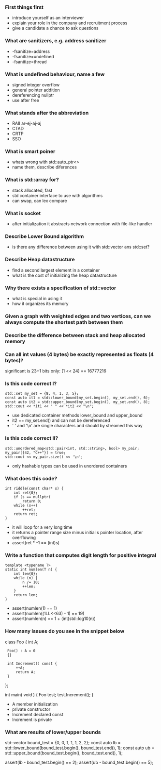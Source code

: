 ### First things first
- introduce yourself as an interviewer
- explain your role in the company and recruitment process
- give a candidate a chance to ask questions

### What are sanitizers, e.g. address sanitizer
- -fsanitize=address
- -fsanitize=undefined
- -fsanitize=thread

### What is undefined behaviour, name a few
- signed integer overflow
- general pointer addition
- dereferencing nullptr
- use after free

### What stands after the abbreviation
- RAII ar-ej-aj-aj
- CTAD
- CRTP
- SSO

### What is smart poiner
- whats wrong with std::auto_ptr<>
- name them, describe diferences

### What is std::array for?
- stack allocated, fast
- std container interface to use with algorithms
- can swap, can lex compare

### What is socket
- after initialization it abstracts network connection with file-like handler

### Describe Lower Bound algorithm
- is there any difference between using it with std::vector ans std::set?

### Describe Heap datastructure
- find a second largest element in a container
- what is the cost of initializing the heap datastructure

### Why there exists a specification of std::vector<bool>
- what is special in using it
- how it organizes its memory

### Given a graph with weighted edges and two vertices, can we always compute the shortest path between them

### Describe the difference between stack and heap allocated memory

### Can all int values (4 bytes) be exactly represented as floats (4 bytes)?
significant is 23+1 bits only: (1 << 24) == 16777216

### Is this code correct I?
```
std::set my_set = {8, 4, 1, 3, 5};
const auto it1 = std::lower_bound(my_set.begin(), my_set.end(), 6);
const auto it2 = std::upper_bound(my_set.begin(), my_set.end(), 8);
std::cout << *it1 << " " << *it2 << "\n";
```

- use dedicated container methods lower_bound and upper_bound
- it2 == my_set.end() and can not be dereferenced
- ' ' and '\n' are single characters and should by streamed this way

### Is this code correct II?
```
std::unordered_map<std::pair<int, std::string>, bool> my_pair;
my_pair[{42, "C++"}] = true;
std::cout << my_pair.size() << '\n';
```

- only hashable types can be used in unordered containers

### What does this code?
```
int riddle(const char* s) {
    int ret{0};
    if (s == nullptr)
        return 0;
    while (s++)
        ++ret;
    return ret;
}
```

- it will loop for a very long time
- it returns a pointer range size minus initial s pointer location, after overflowing
- assert(ret * -1 == (int)s)

### Write a function that computes digit length for positive integral

```
template <typename T>
static int numlen(T n) {
    int len{0};
    while (n) {
        n /= 10;
        ++len;
    }
    return len;
}
```

- assert(numlen(1) == 1)
- assert(numlen((1LL<<63) - 1) == 19)
- assert(numlen(n) == 1 + (int)std::log10(n))

### How many issues do you see in the snippet below

class Foo {
     int A;

     Foo() : A = 0
     {}

     int Increment() const {
         ++A;
         return A;
     }
};

int main( void ) {
    Foo test;
    test.Increment();
}

- A member initialization
- private constructor
- Increment declared const
- Increment is private

### What are results of lower/upper bounds

std::vector<int> bound_test = {0, 0, 1, 1, 1, 2, 2};
const auto lb = std::lower_bound(bound_test.begin(), bound_test.end(), 1);
const auto ub = std::upper_bound(bound_test.begin(), bound_test.end(), 1);

assert(lb - bound_test.begin() == 2);
assert(ub - bound_test.begin() == 5);

